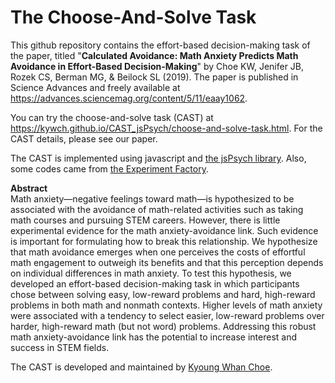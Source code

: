 # The Choose-And-Solve Task

This github repository contains the effort-based decision-making task of the paper, titled "**Calculated Avoidance: Math Anxiety Predicts Math Avoidance in Effort-Based Decision-Making**" by Choe KW, Jenifer JB, Rozek CS, Berman MG, & Beilock SL (2019). The paper is published in Science Advances and freely available at https://advances.sciencemag.org/content/5/11/eaay1062.

You can try the choose-and-solve task (CAST) at https://kywch.github.io/CAST_jsPsych/choose-and-solve-task.html. For the CAST details, please see our paper. 

The CAST is implemented using javascript and <a href="https://www.jspsych.org/" target="_blank">the jsPsych library</a>. Also, some codes came from <a href="https://expfactory.github.io/" target="_blank">the Experiment Factory</a>.

**Abstract<br>**
Math anxiety—negative feelings toward math—is hypothesized to be associated with the avoidance of math-related activities such as taking math courses and pursuing STEM careers. However, there is little experimental evidence for the math anxiety-avoidance link. Such evidence is important for formulating how to break this relationship. We hypothesize that math avoidance emerges when one perceives the costs of effortful math engagement to outweigh its benefits and that this perception depends on individual differences in math anxiety. To test this hypothesis, we developed an effort-based decision-making task in which participants chose between solving easy, low-reward problems and hard, high-reward problems in both math and nonmath contexts. Higher levels of math anxiety were associated with a tendency to select easier, low-reward problems over harder, high-reward math (but not word) problems. Addressing this robust math anxiety-avoidance link has the potential to increase interest and success in STEM fields.

The CAST is developed and maintained by <a href="https://github.com/kywch" target="_blank">Kyoung Whan Choe</a>.
